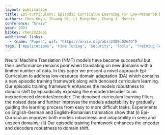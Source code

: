 ```yaml
---
layout: publication
title: Epi-curriculum\: Episodic Curriculum Learning For Low-resource Domain Adaptation In Neural Machine Translation
authors: Chen Keyu, Zhuang Di, Li Mingchen, Chang J. Morris
conference: "Arxiv"
year: 2023
bibkey: chen2023epi
additional_links:
  - {name: "Paper", url: "https://arxiv.org/abs/2309.02640"}
tags: ['Applications', 'Fine Tuning', 'Security', 'Tools', 'Training Techniques']
---
```

Neural Machine Translation (NMT) models have become successful but their performance remains poor when translating on new domains with a limited number of data. In this paper we present a novel approach Epi-Curriculum to address low-resource domain adaptation (DA) which contains a new episodic training framework along with denoised curriculum learning. Our episodic training framework enhances the models robustness to domain shift by episodically exposing the encoder/decoder to an inexperienced decoder/encoder. The denoised curriculum learning filters the noised data and further improves the models adaptability by gradually guiding the learning process from easy to more difficult tasks. Experiments on English-German and English-Romanian translation show that (i) Epi-Curriculum improves both models robustness and adaptability in seen and unseen domains; (ii) Our episodic training framework enhances the encoder and decoders robustness to domain shift.
